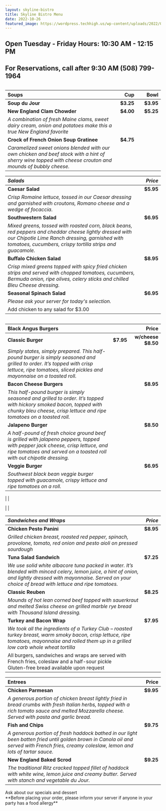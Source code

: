 ```yaml
---
layout: skyline-bistro
title: Skyline Bistro Menu
date: 2022-10-26
featured_image: https://wordpress.techhigh.us/wp-content/uploads/2022/04/drew-beamer-uVqyiiauv6Q-unsplash-1.jpg
---
```


## Open Tuesday - Friday Hours: 10:30 AM - 12:15 PM 
## For Reservations, call after 9:30 AM (508) 799-1964


<img src="https://wordpress.techhigh.us/wp-content/uploads/2023/03/Screenshot-2023-03-20-093154.png" alt="">

| Soups | Cup  | | Bowl |
| :----- | ----: | --- | ----: |
| **Soup du Jour** | **$3.25** | | **$3.95** | 
| **New England Clam Chowder** | **$4.00** | | **$5.25** | 
|*A combination of fresh Maine clams, sweet dairy cream, onion and potatoes make this a true New England favorite*|
| **Crock of French Onion Soup Gratinee** | **$4.75** |||
|*Caramelized sweet onions blended with our own chicken and beef stock with a hint of sherry wine topped with cheese crouton and mounds of bubbly cheese.*|


| *Salads* | *Price* | 
|:--------| -----:|
|**Caesar Salad**  | **$5.95**  | 
|*Crisp Romaine lettuce, tossed in our Caesar dressing and garnished with croutons, Romano cheese and a wedge of focaccia*.| 
| **Southwestern Salad** | **$6.95** | 
|*Mixed greens, tossed with roasted corn, black beans, red peppers and cheddar cheese lightly dressed with our Chipotle Lime Ranch dressing, garnished with tomatoes, cucumbers, crispy tortilla strips and guacamole.*| 
| **Buffalo Chicken Salad** | **$8.95** | 
|*Crisp mixed greens topped with spicy fried chicken strips and served with chopped tomatoes, cucumbers, Bermuda onion, ripe olives, celery sticks and chilled Bleu Cheese dressing.*|
| **Seasonal Spinach Salad** | **$6.95** | 
|*Please ask your server for today's selection.*|
|Add chicken to any salad for $3.00|

<img src="https://wordpress.techhigh.us/wp-content/uploads/2023/03/IMG_7789.jpg" alt=""> 


|Black Angus Burgers| | Price|
|:------------------ | -----: | ---:|
| **Classic Burger** | **$7.95** | **w/cheese $8.50** | 
|*Simply states, simply prepared. This half-pound burger is simply seasoned and grilled to order. It’s topped with crisp lettuce, ripe tomatoes, sliced pickles and mayonnaise on a toasted roll.* |
| **Bacon Cheese Burgers**  | | **$8.95** | 
|*This half-pound burger is simply seasoned and grilled to order. It’s topped with hickory smoked bacon, topped with chunky bleu cheese, crisp lettuce and ripe tomatoes on a toasted roll.* |
| **Jalapeno Burger** | | **$8.50** |
|*A half-pound of fresh choice ground beef is grilled with jalapeno peppers, topped with pepper jack cheese, crisp lettuce, and ripe tomatoes and served on a toasted roll with out chipotle dressing.* | 
| **Veggie Burger** | | **$6.95** | 
|*Southwest black bean veggie burger topped with guacamole, crispy lettuce and ripe tomatoes on a roll.* |

|<img class="lar" src="https://wordpress.techhigh.us/wp-content/uploads/2023/03/Screenshot-2023-03-20-092951.png" alt=""> 
<img class="lar" src="https://wordpress.techhigh.us/wp-content/uploads/2023/03/IMG_7789.jpg" alt="">|


|<img class="lar" src="https://wordpress.techhigh.us/wp-content/uploads/2023/03/IMG_7761.jpg" alt=""> 
<img class="lar" src="https://wordpress.techhigh.us/wp-content/uploads/2023/03/Screenshot-2023-03-20-092752.png" alt="">|

|*Sandwiches and Wraps* | *Price* |
|:-------------------- | -----: |
| **Chicken Pesto Panini**| **$8.95** |
|*Grilled chicken breast, roasted red pepper, spinach, provolone, tomato, red onion and pesto aioli on pressed sourdough* |
| **Tuna Salad Sandwich** | **$7.25** | 
|*We use solid white albacore tuna packed in water. It’s blended with minced celery, lemon juice, a hint of onion, and lightly dressed with mayonnaise. Served on your choice of bread with lettuce and ripe tomatoes.*|
| **Classic Reuben** | **$8.25** |  
|*Mounds of hot lean corned beef topped with sauerkraut and melted Swiss cheese on grilled marble rye bread with Thousand Island dressing.*|
| **Turkey and Bacon Wrap** | **$7.95** | 
|*We took all the ingredients of a Turkey Club – roasted turkey breast, warm smoky bacon, crisp lettuce, ripe tomatoes, mayonnaise and rolled them up in a grilled low carb whole wheat tortilla*|
|All burgers, sandwiches and wraps are served with French fries, coleslaw and a half-sour pickle <br> Gluten-free bread available upon request|

| Entrees | Price | 
| :------- | -----: | 
|**Chicken Parmesan**|  **$9.95** | 
|*A generous portion of chicken breast lightly fried in bread crumbs with fresh Italian herbs, topped with a rich tomato sauce and melted Mozzarella cheese. Served with pasta and garlic bread.*|
|**Fish and Chips**| **$9.75** | 
|*A generous portion of fresh haddock bathed in our light been batten fried until golden brown in Canola oil and served with French fries, creamy coleslaw, lemon and lots of tartar sauce.*|
| **New England Baked Scrod** | **$9.25** | 
|*The traditional Ritz cracked topped fillet of haddock with white wine, lemon juice and creamy butter. Served with stanch and vegetable du Jour.*| 

<img class="lar" src="https://wordpress.techhigh.us/wp-content/uploads/2023/03/IMG_7731-3.jpg" alt="">

<div> Ask about our specials and dessert <br> **Before placing your order, please inform your server if anyone in your party has a food allergy** </div>
